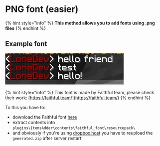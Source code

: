 # PNG font (easier)

{% hint style="info" %}
**This method allows you to add fonts using .png files**
{% endhint %}

## Example font

![](<../../../.gitbook/assets/immagine (5).png>)

{% hint style="info" %}
This font is made by Faithful team, please check their work: [https://faithful.team/](https://faithful.team/)
{% endhint %}

To this you have to:

* download the Faithful font [here](https://www.dropbox.com/s/06et55587zvcmr7/FaithfulFont.zip?dl=0)
* extract contents into `plugins\ItemsAdder\contents\faithful_font\resourcepack\`
* and obviously if you're using [dropbox host](../../resourcepack-hosting/resourcepack-on-dropbox.md) you have to reupload the `generated.zip` after server restart
